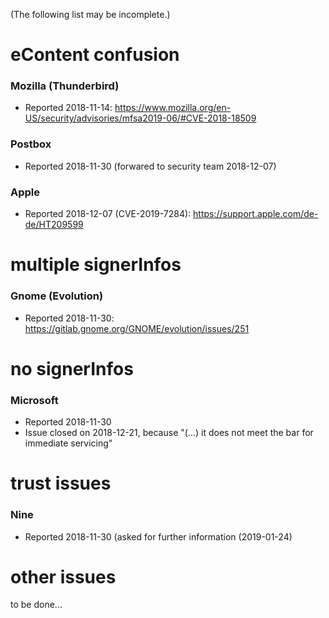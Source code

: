 (The following list may be incomplete.)

# eContent confusion

### Mozilla (Thunderbird)

* Reported 2018-11-14: https://www.mozilla.org/en-US/security/advisories/mfsa2019-06/#CVE-2018-18509

### Postbox

* Reported 2018-11-30 (forwared to security team 2018-12-07)

### Apple

* Reported 2018-12-07 (CVE-2019-7284): https://support.apple.com/de-de/HT209599

# multiple signerInfos

### Gnome (Evolution)

* Reported 2018-11-30: https://gitlab.gnome.org/GNOME/evolution/issues/251

# no signerInfos

### Microsoft

* Reported 2018-11-30
* Issue closed on 2018-12-21, because "(...) it does not meet the bar for immediate servicing"

# trust issues

### Nine

* Reported 2018-11-30 (asked for further information (2019-01-24)

# other issues

to be done...
